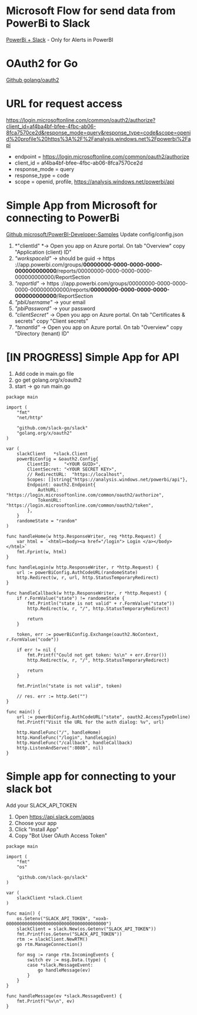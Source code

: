 # Microsoft Flow for send data from PowerBi to Slack
[PowerBi + Slack](https://flow.microsoft.com/en-us/galleries/public/templates/97aa04aea66a4f4d9c0c353294237161/post-a-message-to-a-slack-channel-when-a-power-bi-data-alert-is-triggered/) - Only for Alerts in PowerBI

# OAuth2 for Go
[Github golang/oauth2](https://github.com/golang/oauth2)

# URL for request access

https://login.microsoftonline.com/common/oauth2/authorize?client_id=af4ba4bf-bfee-4fbc-ab06-8fca7570ce2d&response_mode=query&response_type=code&scope=openid%20profile%20https%3A%2F%2Fanalysis.windows.net%2Fpowerbi%2Fapi

* endpoint = https://login.microsoftonline.com/common/oauth2/authorize
* client_id = af4ba4bf-bfee-4fbc-ab06-8fca7570ce2d
* response_mode = query
* response_type = code
* scope = openid, profile, https://analysis.windows.net/powerbi/api


# Simple App from Microsoft for connecting to PowerBi
[Github microsoft/PowerBI-Developer-Samples](https://github.com/microsoft/PowerBI-Developer-Samples/tree/master/NodeJS)
Update config/config.json
1. *"clientId" *-> Open you app on Azure portal. On tab "Overview" copy "Application (client) ID"
2. *"workspaceId"* -> should be guid -> https ://app.powerbi.com/groups/**00000000-0000-0000-0000-000000000000**/reports/00000000-0000-0000-0000-000000000000/ReportSection
3. *"reportId"* -> https ://app.powerbi.com/groups/00000000-0000-0000-0000-000000000000/reports/**00000000-0000-0000-0000-000000000000**/ReportSection
4. *"pbiUsername"* -> your email
5. *"pbiPassword"* -> your password
6. *"clientSecret"* -> Open you app on Azure portal. On tab "Certificates & secrets" copy "Client secrets"
7. *"tenantId"* -> Open you app on Azure portal. On tab "Overview" copy "Directory (tenant) ID"

# [IN PROGRESS] Simple App for API 

1. Add code in main.go file
2. go get golang.org/x/oauth2
3. start -> go run main.go
```
package main

import (
	"fmt"
	"net/http"

	"github.com/slack-go/slack"
	"golang.org/x/oauth2"
)

var (
	slackClient   *slack.Client
	powerBiConfig = &oauth2.Config{
		ClientID:     "<YOUR GUID>",
		ClientSecret: "<YOUR SECRET KEY>",
		// RedirectURL:  "https://localhost",
		Scopes: []string{"https://analysis.windows.net/powerbi/api"},
		Endpoint: oauth2.Endpoint{
			AuthURL:  "https://login.microsoftonline.com/common/oauth2/authorize",
			TokenURL: "https://login.microsoftonline.com/common/oauth2/token",
		},
	}
	randomeState = "random"
)

func handleHome(w http.ResponseWriter, req *http.Request) {
	var html = `<html><body><a href="/login"> Login </a></body></html>`
	fmt.Fprint(w, html)
}

func handleLogin(w http.ResponseWriter, r *http.Request) {
	url := powerBiConfig.AuthCodeURL(randomeState)
	http.Redirect(w, r, url, http.StatusTemporaryRedirect)
}

func handleCallback(w http.ResponseWriter, r *http.Request) {
	if r.FormValue("state") != randomeState {
		fmt.Println("state is not valid" + r.FormValue("state"))
		http.Redirect(w, r, "/", http.StatusTemporaryRedirect)

		return
	}

	token, err := powerBiConfig.Exchange(oauth2.NoContext, r.FormValue("code"))

	if err != nil {
		fmt.Printf("Could not get token: %s\n" + err.Error())
		http.Redirect(w, r, "/", http.StatusTemporaryRedirect)

		return
	}

	fmt.Println("state is not valid", token)

	// res. err := http.Get("")
}

func main() {
	url := powerBiConfig.AuthCodeURL("state", oauth2.AccessTypeOnline)
	fmt.Printf("Visit the URL for the auth dialog: %v", url)

	http.HandleFunc("/", handleHome)
	http.HandleFunc("/login", handleLogin)
	http.HandleFunc("/callback", handleCallback)
	http.ListenAndServe(":8080", nil)
}
```

# Simple app for connecting to your slack bot
Add your SLACK_API_TOKEN
1. Open https://api.slack.com/apps
2. Choose your app
3. Click "Install App"
4. Copy "Bot User OAuth Access Token"
```
package main

import (
	"fmt"
	"os"

	"github.com/slack-go/slack"
)

var (
	slackClient *slack.Client
)

func main() {
	os.Setenv("SLACK_API_TOKEN", "xoxb-00000000000000000000000000000000000000")
	slackClient = slack.New(os.Getenv("SLACK_API_TOKEN"))
	fmt.Printf(os.Getenv("SLACK_API_TOKEN"))
	rtm := slackClient.NewRTM()
	go rtm.ManageConnection()

	for msg := range rtm.IncomingEvents {
		switch ev := msg.Data.(type) {
		case *slack.MessageEvent:
			go handleMessage(ev)
		}
	}
}

func handleMessage(ev *slack.MessageEvent) {
	fmt.Printf("%v\n", ev)
}
```